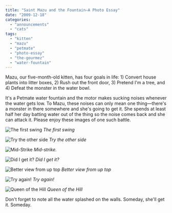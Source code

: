 ```yaml
---
title: "Saint Mazu and the Fountain—A Photo Essay"
date: "2009-12-18"
categories:
  - "announcements"
  - "cats"
tags:
  - "kitten"
  - "mazu"
  - "petmate"
  - "photo-essay"
  - "the-gourmez"
  - "water-fountain"
---
```


Mazu, our five-month-old kitten, has four goals in life: 1) Convert house plants into litter boxes, 2) Rush out the front door, 3) Pretend I'm a tree, and 4) Defeat the monster in the water bowl.

It's a Petmate water fountain and the motor makes sucking noises whenever the water gets low. To Mazu, these noises can only mean one thing—there's a monster in there somewhere and she's going to get it. She spends at least half her day batting water out of the thing so the noise comes back and she can attack it. Please enjoy these images of one such battle.

![The first swing](https://d2ypg8o05lff0b.cloudfront.net/wp-content/uploads/sites/3/2009/12/mazufountain-003-300x200.jpg) *The first swing*

![Try the other side](https://d2ypg8o05lff0b.cloudfront.net/wp-content/uploads/sites/3/2009/12/mazufountain-012-200x300.jpg "mazufountain-012") *Try the other side*

![Mid-Strike](https://d2ypg8o05lff0b.cloudfront.net/wp-content/uploads/sites/3/2009/12/mazufountain-007-256x300.jpg "mazufountain-007") *Mid-strike.*

<!--more-->

![Did I get it?](https://d2ypg8o05lff0b.cloudfront.net/wp-content/uploads/sites/3/2009/12/mazufountain-006-300x295.jpg "mazufountain-006") *Did I get it?*

![Better view from up top](https://d2ypg8o05lff0b.cloudfront.net/wp-content/uploads/sites/3/2009/12/mazufountain-008-265x300.jpg "mazufountain-008") *Better view from up top*

![Try again!](https://d2ypg8o05lff0b.cloudfront.net/wp-content/uploads/sites/3/2009/12/mazufountain-002-300x200.jpg "mazufountain-002") *Try again!*

![Queen of the Hill](https://d2ypg8o05lff0b.cloudfront.net/wp-content/uploads/sites/3/2009/12/mazufountain-016-200x300.jpg "mazufountain-016") *Queen of the Hill*

Don't forget to note all the water splashed on the walls. Someday, she'll get it. Someday.
